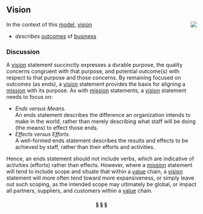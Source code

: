 ## Vision

<img src="https://rawgithub.com/nikboyd/sample-domain/master/images/vision.svg" align="right"/>

In the context of this [model](../README.md), [vision](https://github.com/nikboyd/sample-domain/blob/master/topics/vision.md)

* <i>describes</i> [outcomes](https://github.com/nikboyd/sample-domain/blob/master/topics/outcome.md) of [business](https://github.com/nikboyd/sample-domain/blob/master/topics/business.md)

### Discussion

A [vision](https://github.com/nikboyd/sample-domain/blob/master/topics/vision.md) statement succinctly expresses a durable purpose, the quality concerns congruent with that purpose,
and potential outcome(s) with respect to that purpose and those concerns. By remaining focused on outcomes
(as ends), a [vision](https://github.com/nikboyd/sample-domain/blob/master/topics/vision.md) statement provides the basis for aligning a [mission](https://github.com/nikboyd/sample-domain/blob/master/topics/mission.md) with its purpose.
As with [mission](https://github.com/nikboyd/sample-domain/blob/master/topics/mission.md) statements, a [vision](https://github.com/nikboyd/sample-domain/blob/master/topics/vision.md) statement needs to focus on:


* _Ends versus Means._ <br/>An ends statement describes the difference an organization intends to make in the world, rather than merely describing what staff will be doing (the means) to effect those ends.
* _Effects versus Efforts._ <br/>A well-formed ends statement describes the results and effects to be achieved by staff, rather than their efforts and activities.


Hence, an ends statement should not include verbs, which are indicative of activities (efforts) rather than effects.
However, where a [mission](https://github.com/nikboyd/sample-domain/blob/master/topics/mission.md) statement will tend to include scope and situate that within a [value](https://github.com/nikboyd/sample-domain/blob/master/topics/value.md) chain,
a [vision](https://github.com/nikboyd/sample-domain/blob/master/topics/vision.md) statement will more often tend toward more expansiveness, or simply leave out such scoping,
as the intended scope may ultimately be global, or impact all partners, suppliers, and customers within a [value](https://github.com/nikboyd/sample-domain/blob/master/topics/value.md) chain.



<h4 align="center"><b>&sect; &sect; &sect;</b></h4>
